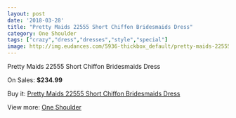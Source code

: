 ```yaml
---
layout: post
date: '2018-03-28'
title: "Pretty Maids 22555 Short Chiffon Bridesmaids Dress"
category: One Shoulder
tags: ["crazy","dress","dresses","style","special"]
image: http://img.eudances.com/5936-thickbox_default/pretty-maids-22555-short-chiffon-bridesmaids-dress.jpg
---
```

Pretty Maids 22555 Short Chiffon Bridesmaids Dress

On Sales: **$234.99**
<a href="https://www.eudances.com/en/one-shoulder/2098-pretty-maids-22555-short-chiffon-bridesmaids-dress.html"><amp-img layout="responsive" width="600" height="600" src="//img.eudances.com/5936-thickbox_default/pretty-maids-22555-short-chiffon-bridesmaids-dress.jpg" alt="Pretty Maids 22555 Short Chiffon Bridesmaids Dress 0" /></a>
<a href="https://www.eudances.com/en/one-shoulder/2098-pretty-maids-22555-short-chiffon-bridesmaids-dress.html"><amp-img layout="responsive" width="600" height="600" src="//img.eudances.com/5937-thickbox_default/pretty-maids-22555-short-chiffon-bridesmaids-dress.jpg" alt="Pretty Maids 22555 Short Chiffon Bridesmaids Dress 1" /></a>

Buy it: [Pretty Maids 22555 Short Chiffon Bridesmaids Dress](https://www.eudances.com/en/one-shoulder/2098-pretty-maids-22555-short-chiffon-bridesmaids-dress.html "Pretty Maids 22555 Short Chiffon Bridesmaids Dress")

View more: [One Shoulder](https://www.eudances.com/en/23-one-shoulder "One Shoulder")